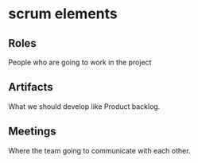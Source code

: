 # scrum elements

## Roles 
People who are going to work in the project

## Artifacts
What we should develop like Product backlog.
## Meetings
Where the team going to communicate with each other.